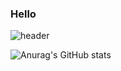 ### Hello

![header](https://capsule-render.vercel.app/api?type=cylinder&color=0:00012b,100:000000&height=100&section=header&text=Yi%20Hyun's%20GIT&animation=scaleIn&fontColor=ffbb00&fontSize=60&fontAlign=30)


<!-- 출처 : https://github.com/kyechan99/capsule-render#how-to-use 
type=cylinder  실린더 타입
color=0:EEFF00,100:FF9603 해당 작업은 왼쪽에서 오른쪽으로 그라데이션 값 
text에 %20 는 띄어쓰기
-->


![Anurag's GitHub stats](https://github-readme-stats.vercel.app/api?username=RyuYiHyun&show_icons=true&theme=vision-friendly-dark)





<!--
**RyuYiHyun/RyuYiHyun** is a ✨ _special_ ✨ repository because its `README.md` (this file) appears on your GitHub profile.

Here are some ideas to get you started:

- 🔭 I’m currently working on ...
- 🌱 I’m currently learning ...
- 👯 I’m looking to collaborate on ...
- 🤔 I’m looking for help with ...
- 💬 Ask me about ...
- 📫 How to reach me: ...
- 😄 Pronouns: ...
- ⚡ Fun fact: ...
-->
